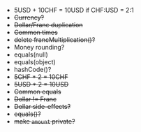 - 5USD + 10CHF = 10USD if CHF:USD = 2:1
- ~~Currency?~~
- ~~Dollar/Franc duplication~~
- ~~Common times~~
- ~~delete francMultiplication()?~~
- Money rounding?
- equals(null)
- equals(object)
- hashCode()?
- ~~5CHF * 2 = 10CHF~~
- ~~5USD * 2 = 10USD~~
- ~~Common equals~~
- ~~Dollar != Franc~~
- ~~Dollar side-effects?~~
- ~~equals()?~~
- ~~make `amount` private?~~
